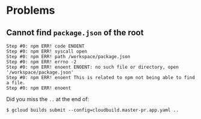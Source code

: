 # Problems


## Cannot find `package.json` of the root

```
Step #0: npm ERR! code ENOENT
Step #0: npm ERR! syscall open
Step #0: npm ERR! path /workspace/package.json
Step #0: npm ERR! errno -2
Step #0: npm ERR! enoent ENOENT: no such file or directory, open '/workspace/package.json'
Step #0: npm ERR! enoent This is related to npm not being able to find a file.
Step #0: npm ERR! enoent 
```

Did you miss the `..` at the end of:

```
$ gcloud builds submit --config=cloudbuild.master-pr.app.yaml ..
```
